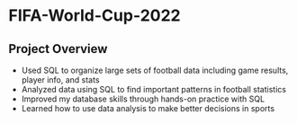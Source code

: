 # FIFA-World-Cup-2022

## Project Overview

* Used SQL to organize large sets of football data including game results, player info, and stats
* Analyzed data using SQL to find important patterns in football statistics
* Improved my database skills through hands-on practice with SQL
* Learned how to use data analysis to make better decisions in sports

